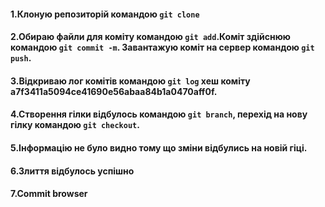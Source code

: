 #### 1.Клоную репозиторій командою `git clone`
#### 2.Обираю файли для коміту командою `git add`.Коміт здійснюю командою `git commit -m`. Завантажую коміт на сервер командою `git push`.
#### 3.Відкриваю лог комітів командою `git log` хеш коміту **a7f3411a5094ce41690e56abaa84b1a0470aff0f**.
#### 4.Створення гілки відбулось командою `git branch`, перехід на нову гілку командою `git checkout`.
#### 5.Інформацію не було видно тому що зміни відбулись на новій гіці.
#### 6.Злиття відбулось успішно
#### 7.Commit browser
